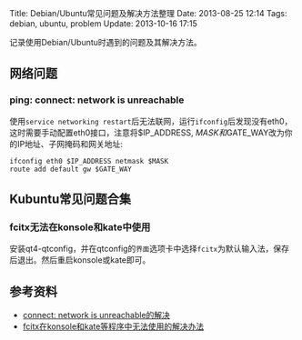 Title: Debian/Ubuntu常见问题及解决方法整理
Date: 2013-08-25 12:14
Tags: debian, ubuntu, problem
Update: 2013-10-16 17:15

记录使用Debian/Ubuntu时遇到的问题及其解决方法。

## 网络问题

### ping: connect: network is unreachable
使用`service networking restart`后无法联网，运行`ifconfig`后发现没有eth0，这时需要手动配置eth0接口，注意将$IP_ADDRESS, $MASK和$GATE_WAY改为你的IP地址、子网掩码和网关地址:
    
    ifconfig eth0 $IP_ADDRESS netmask $MASK
    route add default gw $GATE_WAY

## Kubuntu常见问题合集
### fcitx无法在konsole和kate中使用
安装qt4-qtconfig，并在qtconfig的`界面`选项卡中选择`fcitx`为默认输入法，保存后退出。然后重启konsole或kate即可。

## 参考资料

*  [connect: network is unreachable的解决](http://blog.csdn.net/xuyaqun/article/details/6283829)
*  [fcitx在konsole和kate等程序中无法使用的解决办法](http://magic282.me/2012/09/fix-the-problem-that-fcitx-cannot-input-the-qt-programs-such-as-konsole-and-kate/)

